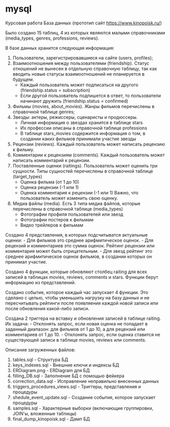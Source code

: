 # mysql
Курсовая работа
База данных (прототип сайт https://www.kinopoisk.ru/)

Было создано 15 таблиц, 4 из которых являются малыми справочниками (media_types, genres, professions, reviews).

В базе данных хранится следующая информация:
  1. Пользователи, зарегистрировавшиеся на сайте (users, profiles);
  2. Взаимоотношения между пользователями (friendship). Статус отношений не вынесен в отдельную справочную таблицу, так как вводить новые статусы взаимоотношений        не планируется в будущем.
      - Каждый пользователь может подписаться на другого (friendship.status = subscription)
      - Если другой пользователь подпишется в ответ, то пользователи начинают дружить (friendship.status = confirmed)
  3. Фильмы (movies, about_movies). Жанры фильмов перечислены в справочной таблице genres;
  4. Звезды: актеры, режиссеры, сценаристы и продюссеры.
      - Личная информация о звездах хранится в таблице stars
      - Их профессии описаны в справочной таблице professions
      - В таблице stars_movies содержится информация о том, в создании каких фильмов принимали участие звезды
  5. Рецензии (reviews). Каждый пользователь может написать рецензию к фильму.
  6. Комментарии к рецензиям (comments). Каждый пользователь может написать комментарий к рецензии.
  7. Поставленные оценки (raitings). Пользователь может оценить три сущности. Типы сущностей перечислены в справочной таблице (target_types)
      - Оценка фильма (от 1 до 10)
      - Оценка рецензии (-1 или 1)
      - Оценка комментария к рецензии (-1 или 1)
    Важно, что пользователь может изменить свою оценку.
  8. Медиа файлы (media). Есть 3 типа медиа файлов, которые перечислены в справочной таблице (media_types)
      - Фотографии профиля пользователей или звезд
      - Фотографии постеров к фильмам
      - Видео трейлеров к фильмам
      
Создано 4 представления, в которых подсчитыватся актуальные оценки:
    - Для фильмов это среднее арифмитическое оценок.
    - Для рецензий и комментариев это сумма оценок. Рейтинг рецензии или комментария может быть отрицательным.
    - Для звезд рейтинг это среднее арифмитическое оценок фильмов, в создании которых он принимал участие.

Создано 4 функции, которые обновляют столбец raiting для всех записей в таблицах movies, reviews, comments и stars.
    Функции берут информацию из представлений.

Создано событие, которое каждый час запускает 4 функции. Это сделано с целью, чтобы уменьшить нагрузку на базу данных и не пересчитывать рейтинги после появляения каждой новой записи или после обновления какой-либо записи.

Создана 2 триггера на вставку и обновления записей в таблице raiting. Их задача:
    - Отклонять запрос, если новая оценка не попадает в заданный диапазон: для фильмов от 1 до 10, а для рецензий или комментариев от 1 до 10.
    - Отклонять запрос, если оценка ставится не существующей записи в таблице movies, reviews или comments.

Описание загруженных файлов:
  1. tables.sql - Структура БД
  2. keys_indexes.sql - Внешние ключи и индексы БД
  3. ERDiagram.png - ERDiagram для БД
  4. filling_DB.sql - Заполнение БД с помощью фейкера
  5. correction_data.sql - Исправление неправильно внесенных данных
  6. triggers_procedures_views.sql - Триггеры, представления и процедуры
  7. shedule_event_update.sql - Создание события, которое запускает процедуры
  8. samples.sql - Характерные выборки (включающие группировки, JOIN'ы, вложенные таблицы)
  9. final_dump_kinopoisk.sql - Дамп БД
